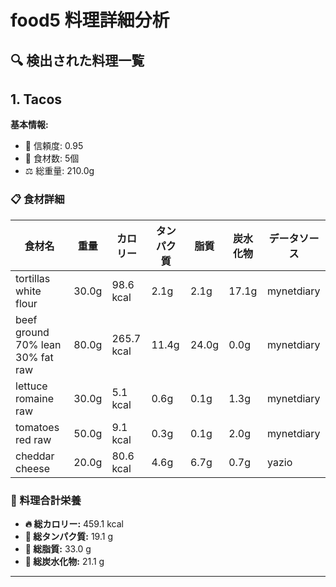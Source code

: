 # food5 料理詳細分析

## 🔍 検出された料理一覧

## 1. Tacos

**基本情報:**
- 🎯 信頼度: 0.95
- 🥕 食材数: 5個
- ⚖️ 総重量: 210.0g

### 📋 食材詳細

| 食材名 | 重量 | カロリー | タンパク質 | 脂質 | 炭水化物 | データソース |
|--------|------|----------|------------|------|----------|--------------|
| tortillas white flour | 30.0g | 98.6 kcal | 2.1g | 2.1g | 17.1g | mynetdiary |
| beef ground 70% lean 30% fat raw | 80.0g | 265.7 kcal | 11.4g | 24.0g | 0.0g | mynetdiary |
| lettuce romaine raw | 30.0g | 5.1 kcal | 0.6g | 0.1g | 1.3g | mynetdiary |
| tomatoes red raw | 50.0g | 9.1 kcal | 0.3g | 0.1g | 2.0g | mynetdiary |
| cheddar cheese | 20.0g | 80.6 kcal | 4.6g | 6.7g | 0.7g | yazio |

### 🔢 料理合計栄養

- **🔥 総カロリー:** 459.1 kcal
- **🥩 総タンパク質:** 19.1 g
- **🧈 総脂質:** 33.0 g
- **🍞 総炭水化物:** 21.1 g

---

